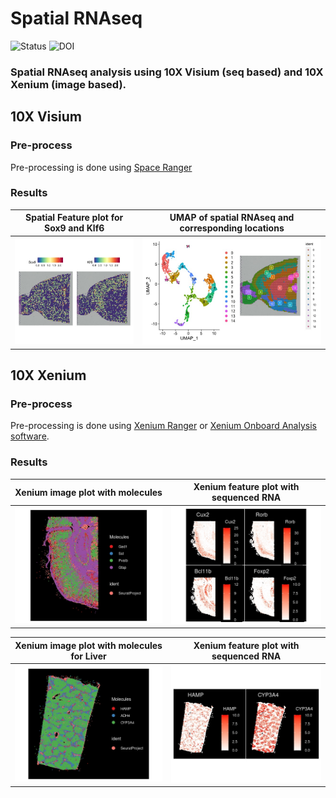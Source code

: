 # Spatial RNAseq

![Status](https://img.shields.io/badge/status-alpha-red)
![DOI](https://img.shields.io/badge/DOI-in__progress-blue)

### Spatial RNAseq analysis using 10X Visium (seq based) and 10X Xenium (image based).

## 10X Visium

### Pre-process

Pre-processing is done using [Space Ranger](https://www.10xgenomics.com/support/software/space-ranger/latest/tutorials/count-ffpe-tutorial)

### Results
Spatial Feature plot for Sox9 and Klf6      | UMAP of spatial RNAseq and corresponding locations 
:-------------------------:|:-------------------------:
![](https://github.com/hasanwraeth/Spatial_RNAseq/blob/main/Rplot01.jpeg) | ![](https://github.com/hasanwraeth/Spatial_RNAseq/blob/main/Rplot02.jpeg)



## 10X Xenium

### Pre-process

Pre-processing is done using [Xenium Ranger](https://www.10xgenomics.com/support/software/xenium-ranger/latest/resources/XR-command-line-arguments) or [Xenium Onboard Analysis software](https://www.10xgenomics.com/support/software/xenium-onboard-analysis/latest/getting-started).

### Results
Xenium image plot with molecules      | Xenium feature plot with sequenced RNA
:-------------------------:|:-------------------------:
![](https://github.com/hasanwraeth/Spatial_RNAseq/blob/main/Rplot03.jpeg) | ![](https://github.com/hasanwraeth/Spatial_RNAseq/blob/main/Rplot.jpeg)

Xenium image plot with molecules for Liver     | Xenium feature plot with sequenced RNA
:-------------------------:|:-------------------------:
![](https://github.com/hasanwraeth/Spatial_RNAseq/blob/main/Liver1.jpeg) | ![](https://github.com/hasanwraeth/Spatial_RNAseq/blob/main/Liver2.jpeg)
